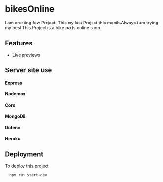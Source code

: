 # bikesOnline

I am creating few Project. This my last Project this month.Always i am trying my best.This Project is a bike parts online shop.

## Features

- Live previews

## Server site use
#### Express
#### Nodemon
#### Cors
#### MongoDB
#### Dotenv
#### Heroku

## Deployment

To deploy this project

```bash
  npm run start-dev
```

